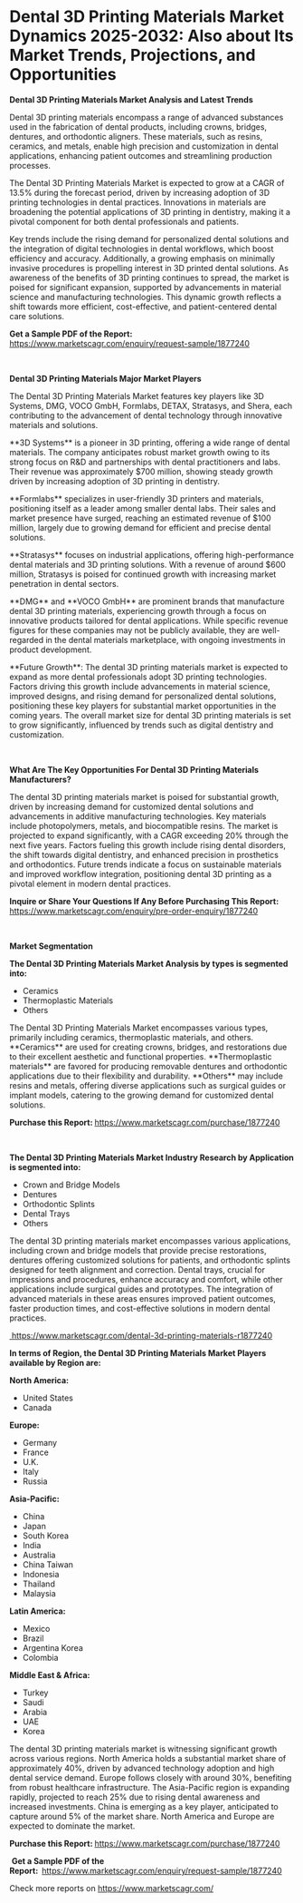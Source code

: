 <p><h1>Dental 3D Printing Materials Market Dynamics 2025-2032: Also about Its Market Trends, Projections, and Opportunities</h1></p><p><strong>Dental 3D Printing Materials Market Analysis and Latest Trends</strong></p>
<p><p>Dental 3D printing materials encompass a range of advanced substances used in the fabrication of dental products, including crowns, bridges, dentures, and orthodontic aligners. These materials, such as resins, ceramics, and metals, enable high precision and customization in dental applications, enhancing patient outcomes and streamlining production processes.</p><p>The Dental 3D Printing Materials Market is expected to grow at a CAGR of 13.5% during the forecast period, driven by increasing adoption of 3D printing technologies in dental practices. Innovations in materials are broadening the potential applications of 3D printing in dentistry, making it a pivotal component for both dental professionals and patients. </p><p>Key trends include the rising demand for personalized dental solutions and the integration of digital technologies in dental workflows, which boost efficiency and accuracy. Additionally, a growing emphasis on minimally invasive procedures is propelling interest in 3D printed dental solutions. As awareness of the benefits of 3D printing continues to spread, the market is poised for significant expansion, supported by advancements in material science and manufacturing technologies. This dynamic growth reflects a shift towards more efficient, cost-effective, and patient-centered dental care solutions.</p></p>
<p><strong>Get a Sample PDF of the Report:&nbsp;</strong> <a href="https://www.marketscagr.com/enquiry/request-sample/1877240?utm_campaign=2799&utm_medium=2&utm_source=Github&utm_content=ia&utm_term=01042025&utm_id=dental-3d-printing-materials">https://www.marketscagr.com/enquiry/request-sample/1877240</a></p>
<p>&nbsp;</p>
<p><strong>Dental 3D Printing Materials Major Market Players</strong></p>
<p><p>The Dental 3D Printing Materials Market features key players like 3D Systems, DMG, VOCO GmbH, Formlabs, DETAX, Stratasys, and Shera, each contributing to the advancement of dental technology through innovative materials and solutions.</p><p>**3D Systems** is a pioneer in 3D printing, offering a wide range of dental materials. The company anticipates robust market growth owing to its strong focus on R&D and partnerships with dental practitioners and labs. Their revenue was approximately $700 million, showing steady growth driven by increasing adoption of 3D printing in dentistry.</p><p>**Formlabs** specializes in user-friendly 3D printers and materials, positioning itself as a leader among smaller dental labs. Their sales and market presence have surged, reaching an estimated revenue of $100 million, largely due to growing demand for efficient and precise dental solutions.</p><p>**Stratasys** focuses on industrial applications, offering high-performance dental materials and 3D printing solutions. With a revenue of around $600 million, Stratasys is poised for continued growth with increasing market penetration in dental sectors.</p><p>**DMG** and **VOCO GmbH** are prominent brands that manufacture dental 3D printing materials, experiencing growth through a focus on innovative products tailored for dental applications. While specific revenue figures for these companies may not be publicly available, they are well-regarded in the dental materials marketplace, with ongoing investments in product development.</p><p>**Future Growth**: The dental 3D printing materials market is expected to expand as more dental professionals adopt 3D printing technologies. Factors driving this growth include advancements in material science, improved designs, and rising demand for personalized dental solutions, positioning these key players for substantial market opportunities in the coming years. The overall market size for dental 3D printing materials is set to grow significantly, influenced by trends such as digital dentistry and customization.</p></p>
<p>&nbsp;</p>
<p><strong>What Are The Key Opportunities For Dental 3D Printing Materials Manufacturers?</strong></p>
<p><p>The dental 3D printing materials market is poised for substantial growth, driven by increasing demand for customized dental solutions and advancements in additive manufacturing technologies. Key materials include photopolymers, metals, and biocompatible resins. The market is projected to expand significantly, with a CAGR exceeding 20% through the next five years. Factors fueling this growth include rising dental disorders, the shift towards digital dentistry, and enhanced precision in prosthetics and orthodontics. Future trends indicate a focus on sustainable materials and improved workflow integration, positioning dental 3D printing as a pivotal element in modern dental practices.</p></p>
<p><strong>Inquire or Share Your Questions If Any Before Purchasing This Report:</strong> <a href="https://www.marketscagr.com/enquiry/pre-order-enquiry/1877240?utm_campaign=2799&utm_medium=2&utm_source=Github&utm_content=ia&utm_term=01042025&utm_id=dental-3d-printing-materials">https://www.marketscagr.com/enquiry/pre-order-enquiry/1877240</a></p>
<p>&nbsp;</p>
<p><strong>Market Segmentation</strong></p>
<p><strong>The Dental 3D Printing Materials Market Analysis by types is segmented into:</strong></p>
<p><ul><li>Ceramics</li><li>Thermoplastic Materials</li><li>Others</li></ul></p>
<p><p>The Dental 3D Printing Materials Market encompasses various types, primarily including ceramics, thermoplastic materials, and others. **Ceramics** are used for creating crowns, bridges, and restorations due to their excellent aesthetic and functional properties. **Thermoplastic materials** are favored for producing removable dentures and orthodontic applications due to their flexibility and durability. **Others** may include resins and metals, offering diverse applications such as surgical guides or implant models, catering to the growing demand for customized dental solutions.</p></p>
<p><strong>Purchase this Report:&nbsp;</strong><a href="https://www.marketscagr.com/purchase/1877240?utm_campaign=2799&utm_medium=2&utm_source=Github&utm_content=ia&utm_term=01042025&utm_id=dental-3d-printing-materials">https://www.marketscagr.com/purchase/1877240</a></p>
<p>&nbsp;</p>
<p><strong>The Dental 3D Printing Materials Market Industry Research by Application is segmented into:</strong></p>
<p><ul><li>Crown and Bridge Models</li><li>Dentures</li><li>Orthodontic Splints</li><li>Dental Trays</li><li>Others</li></ul></p>
<p><p>The dental 3D printing materials market encompasses various applications, including crown and bridge models that provide precise restorations, dentures offering customized solutions for patients, and orthodontic splints designed for teeth alignment and correction. Dental trays, crucial for impressions and procedures, enhance accuracy and comfort, while other applications include surgical guides and prototypes. The integration of advanced materials in these areas ensures improved patient outcomes, faster production times, and cost-effective solutions in modern dental practices.</p></p>
<p><a href="https://www.marketscagr.com/dental-3d-printing-materials-r1877240?utm_campaign=2799&utm_medium=2&utm_source=Github&utm_content=ia&utm_term=01042025&utm_id=dental-3d-printing-materials">&nbsp;https://www.marketscagr.com/dental-3d-printing-materials-r1877240</a></p>
<p><strong>In terms of Region, the Dental 3D Printing Materials Market Players available by Region are:</strong></p>
<p>
    <p> <strong> North America: </strong>
        <ul>
            <li>United States</li>
            <li>Canada</li>
        </ul>
        </p> 
    <p> <strong> Europe: </strong>
        <ul>
            <li>Germany</li>
            <li>France</li>
            <li>U.K.</li>
            <li>Italy</li>
            <li>Russia</li>
        </ul>
        </p> 
    <p> <strong> Asia-Pacific: </strong>
        <ul>
            <li>China</li>
            <li>Japan</li>
            <li>South Korea</li>
            <li>India</li>
            <li>Australia</li>
            <li>China Taiwan</li>
            <li>Indonesia</li>
            <li>Thailand</li>
            <li>Malaysia</li>
        </ul>
        </p> 
    <p> <strong> Latin America: </strong>
        <ul>
            <li>Mexico</li>
            <li>Brazil</li>
            <li>Argentina Korea</li>
            <li>Colombia</li>
        </ul>
        </p> 
    <p> <strong> Middle East & Africa: </strong>
        <ul>
            <li>Turkey</li>
            <li>Saudi</li>
            <li>Arabia</li>
            <li>UAE</li>
            <li>Korea</li>
        </ul>
    </p>
    </p>
<p><p>The dental 3D printing materials market is witnessing significant growth across various regions. North America holds a substantial market share of approximately 40%, driven by advanced technology adoption and high dental service demand. Europe follows closely with around 30%, benefiting from robust healthcare infrastructure. The Asia-Pacific region is expanding rapidly, projected to reach 25% due to rising dental awareness and increased investments. China is emerging as a key player, anticipated to capture around 5% of the market share. North America and Europe are expected to dominate the market.</p></p>
<p><strong>Purchase this Report: </strong><a href="https://www.marketscagr.com/purchase/1877240?utm_campaign=2799&utm_medium=2&utm_source=Github&utm_content=ia&utm_term=01042025&utm_id=dental-3d-printing-materials">https://www.marketscagr.com/purchase/1877240</a></p>
<p>&nbsp;<strong>Get a Sample PDF of the Report:&nbsp;&nbsp;</strong><a href="https://www.marketscagr.com/enquiry/request-sample/1877240?utm_campaign=2799&utm_medium=2&utm_source=Github&utm_content=ia&utm_term=01042025&utm_id=dental-3d-printing-materials">https://www.marketscagr.com/enquiry/request-sample/1877240</a></p>
<p><strong></strong></p>
<p>Check more reports on <a href="https://www.marketscagr.com/?utm_campaign=2799&utm_medium=2&utm_source=Github&utm_content=ia&utm_term=01042025&utm_id=dental-3d-printing-materials">https://www.marketscagr.com/</a></p>